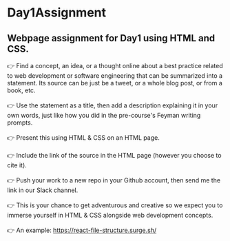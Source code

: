 # Day1Assignment

## Webpage assignment for Day1 using HTML and CSS.

👉 Find a concept, an idea, or a thought online about a best practice related to web development or software engineering that can be summarized into a statement. Its source can be just be a tweet, or a whole blog post, or from a book, etc.<br /><br />
👉 Use the statement as a title, then add a description explaining it in your own words, just like how you did in the pre-course's Feyman writing prompts.<br /><br />
👉 Present this using HTML & CSS on an HTML page.<br /><br />
👉 Include the link of the source in the HTML page (however you choose to cite it).<br /><br />
👉 Push your work to a new repo in your Github account, then send me the link in our Slack channel.<br /><br />
👉 This is your chance to get adventurous and creative so we expect you to immerse yourself in HTML & CSS alongside web development concepts.<br /><br />
👉 An example: https://react-file-structure.surge.sh/<br /><br />
